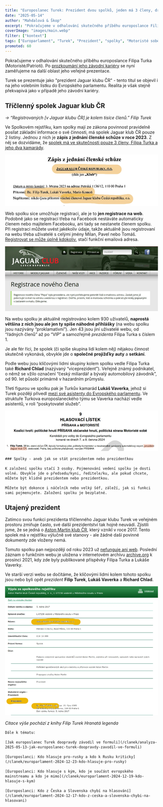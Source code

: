 ```yaml
---
title: "Europoslanec Turek: Prezident dvou spolků, jeden má 3 členy, druhý nefunguje"
date: "2025-05-14"
author: "Mahdalová & Škop"
excerpt: "Pokračujeme v odhalování skutečného příběhu europoslance Filipa Turka (Motoristé/Patrioti). Po prozkoumání jeho závodní kariéry se nyní zaměřujeme na další oblast jeho veřejné prezentace."
coverImage: "images/main.webp"
filter: ["kontext"]
tags: ["Europarlament", "Turek", "Prezident", "spolky", "Motoristé sobě", "Přísaha"]
promoted: 60
---
```

Pokračujeme v odhalování skutečného příběhu europoslance Filipa Turka (Motoristé/Patrioti). Po [prozkoumání jeho závodní kariéry](/clanek/analyza-2025-05-13-jak-europoslanec-turek-doopravdy-zavodil-ve-formuli) se nyní zaměřujeme na další oblast jeho veřejné prezentace.

Turek se prezentuje jako "prezident Jaguar klubu ČR" - tento titul se objevil i na jeho volebním lístku do Evropského parlamentu. Realita je však stejně překvapivá jako v případě jeho závodní kariéry.

## Tříčlenný spolek Jaguar klub ČR

_→ “Registrovaných [v Jaguar klubu ČR] je kolem tisíce členů.”  Filip Turek_

Ve Spolkovém rejstříku, kam spolky mají ze zákona povinnost pravidelně posílat základní informace o své činnosti, má spolek Jaguar klub ČR pouze 2 listiny. Jednou z nich je **zápis z jednání členské schůze v roce 2023**. Z něj se dozvídáme, že [spolek má ve skutečnosti pouze 3 členy, Filipa Turka a jeho dva kamarády](https://or.justice.cz/ias/ui/vypis-sl-detail?dokument=77607706&subjektId=756871&spis=342121).

![Zápis s členské schůze](images/clenska-schuze.webp)

Web spolku sice umožňuje registraci, ale je to **jen registrace na web**. Podobně jako se registrací třeba na Facebook nestáváte automaticky členem nebo majitelem Facebooku, ani tady se nestanete členem spolku. Při registraci můžete uvést jakékoliv údaje, takže aktuálně jsou registrovaní na webu třeba uživatelé s celými jmény Milan, Pavel nebo Tomáš. [Registrovat se může úplně kdokoliv](https://www.jaguarclub.com/cs/registrace/), stačí funkční emailová adresa.

![Registrace na webu](images/registrace.webp)

Na webu spolku je aktuálně registrováno kolem 930 uživatelů, **naprostá většina z nich jsou ale jen ty spíše náhodné přihlášky** (na webu spolku jsou nazývány “proklamativní”). Jen 43 jsou jiní uživatelé webu, od “řádných členů” až po “VIP” a samozřejmě _prezidenta_ Filipa Turka s číslem 1.

Je ale fér říci, že spolek (či spíše skupina lidí kolem něj) nějakou činnost skutečně vykonává, obvykle jde o **společné projížďky auty** a **setkání**.

Podle webu jsou klíčovými lidmi skupiny kolem spolku vedle Filipa Turka také **Richard Chlad** (nazývaný “viceprezident”). Veřejně známý podnikatel, o němž se vžilo označení “český miliardář a bývalý automobilový závodník”, od 90. let působí primárně v hazardním průmyslu. 

Třetí figurou ve spolku pak je Turkův kamarád **Lukáš Vaverka**, jehož si Turek později přivedl [mezi své asistenty do Evropského parlamentu](https://www.europarl.europa.eu/meps/cs/256850/FILIP_TUREK/assistants#detailedcardmep). Ve struktuře Turkova europoslaneckého týmu se  Vaverka nachází vedle asistentů, v roli “poskytovatel služeb”.

![Turkův vlastní popis na volebním lístku do Europarlamentu zahrnoval “prezident Jaguar klub ČR”. Zdroj: MVČR](images/volebni-listek.webp)

```box
### Spolky - aneb jak se stát prezidentem nebo prezidentkou

K založení spolku stačí 3 osoby. Pojmenování vedení spolku je dosti volné. Obvykle jde o předsedu/kyni, ředitele/ku, ale pokud chcete, můžete být klidně prezidentem nebo prezidentkou.

Můžete být dokonce i náčelník nebo velký šéf, záleží, jak si funkci sami pojmenujete. Založení spolku je bezplatné.
```

## Utajený prezident
Zatímco svou funkci prezidenta tříčlenného Jaguar klubu Turek ve veřejném prostoru zmiňuje často, své další prezidentství tak hojně neuvádí. Zjistili jsme, že se jedná o [Aston Martin klub ČR](https://or.justice.cz/ias/ui/rejstrik-firma.vysledky?subjektId=959890&typ=UPLNY), který vznikl v roce 2017. Tento spolek má v rejstříku výlučně své stanovy - ale žádné daší povinné dokumenty zde vloženy nemá. 

Tomuto spolku pan nejpozději od roku 2023 už [nefunguje ani web](https://web.archive.org/web/20240413135708/https://www.astonmartins.cz/). Poslední záznam o funkčním webu je uložena v internetovém archívu [archive.org](https://web.archive.org/web/20210920072544/https://www.astonmartins.cz/cs/) k prosinci 2021, kdy zde byly publikované příspěvky Filipa Turka a Lukáše Vaverky.

Ve starší verzi webu se dočítáme, že klíčovými lidmi kolem tohoto spolku jsou nebo byli opět _prezident_ **Filip Turek**, **Lukáš Vaverka** a **Richard Chlad**.

![Výpis ze spolkového rejstříku spolku Aston Martin klub ČR](images/vypis.webp)

_Citace výše pochází z knihy Filip Turek Hranatá legenda_

```box
Dále k tématu:

[Jak europoslanec Turek doopravdy závodil ve formuli](/clanek/analyza-2025-05-13-jak-europoslanec-turek-doopravdy-zavodil-ve-formuli)

[Europoslanci: Kdo hlasuje pro-rusky a kdo k Rusku kriticky](/clanek/europarlament-2024-12-23-kdo-hlasuje-pro-rusky)

[Europoslanci: Kdo hlasuje s kým, kdo je součást evropského mainstreamu a kdo je mimo](/clanek/europarlament-2024-12-19-kdo-hlasuje-s-kym)

[Europoslanci: Kdo z Česka a Slovenska chybí na hlasování](/clanek/europarlament-2024-12-17-kdo-z-ceska-a-slovenska-chybi-na-hlasovani)


```




